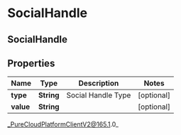 # SocialHandle

## SocialHandle

## Properties

|Name | Type | Description | Notes|
|------------ | ------------- | ------------- | -------------|
| **type** | **String** | Social Handle Type | [optional] |
| **value** | **String** |  | [optional] |



_PureCloudPlatformClientV2@165.1.0_
